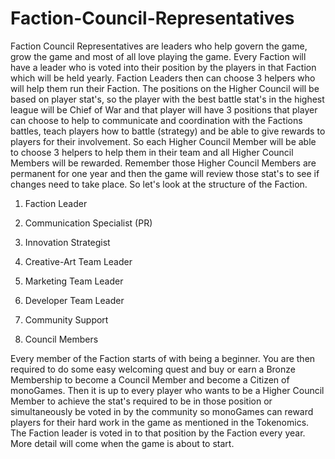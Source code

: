 <h1>Faction-Council-Representatives</h1> 

<p>Faction Council Representatives are leaders who help govern the game, grow the game and most of all love playing the game. Every Faction will have a leader who is voted into their position by the players in that Faction which will be held yearly. Faction Leaders then can choose 3 helpers who will help them run their Faction. The positions on the Higher Council will be based on player stat's, so the player with the best battle stat's in the highest league will be Chief of War and that player will have 3 positions that player can choose to help to communicate and coordination with the Factions battles, teach players how to battle (strategy) and be able to give rewards to players for their involvement. So each Higher Council Member will be able to choose 3 helpers to help them in their team and all Higher Council Members will be rewarded. Remember those Higher Council Members are permanent for one year and then the game will review those stat's to see if changes need to take place. So let's look at the structure of the Faction.
</p>
<ol><p>
  <li>Faction Leader</li>
  <p></p>
  <li>Communication Specialist (PR)</li>
    <p></p>
  <li>Innovation Strategist</li>
    <p></p>
  <li>Creative-Art Team Leader</li>
    <p></p>
    <li>Marketing Team Leader</li>
    <p></p>
    <li>Developer Team Leader</li>
    <p></p>
    <li>Community Support</li>
    <p></p>
<li>Council Members</li>
</p></ol>
<p></p>
Every member of the Faction starts of with being a beginner. You are then required to do some easy welcoming quest and buy or earn a Bronze Membership to become a Council Member and become a Citizen of monoGames. Then it is up to every player who wants to be a Higher Council Member to achieve the stat's required to be in those position or simultaneously be voted in by the community so monoGames can reward players for their hard work in the game as mentioned in the Tokenomics. The Faction leader is voted in to that position by the Faction every year. More detail will come when the game is about to start.
